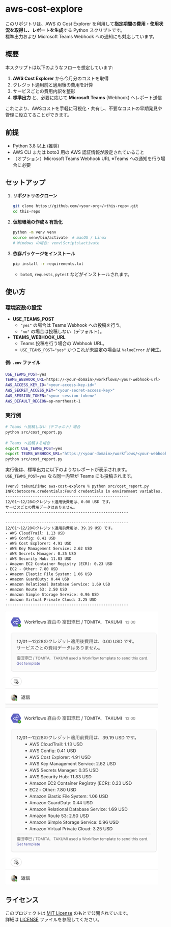 # aws-cost-explore
このリポジトリは、AWS の Cost Explorer を利用して**指定期間の費用・使用状況を取得し、レポートを生成**する Python スクリプトです。  
標準出力および Microsoft Teams Webhook への通知にも対応しています。

## 概要

本スクリプトは以下のようなフローを想定しています:

1. **AWS Cost Explorer** から今月分のコストを取得  
2. クレジット適用前と適用後の費用を計算  
3. サービスごとの費用内訳を整形  
4. **標準出力** と、必要に応じて **Microsoft Teams** (Webhook) へレポート送信  

これにより、AWSコストを手軽に可視化・共有し、不要なコストの早期発見や管理に役立てることができます。

## 前提
- Python 3.8 以上 (推奨)
- AWS CLI または boto3 用の AWS 認証情報が設定されていること  
- （オプション）Microsoft Teams Webhook URL  ※Teams への通知を行う場合に必要

## セットアップ 

1. **リポジトリのクローン**

   ```bash
   git clone https://github.com/<your-org>/<this-repo>.git
   cd this-repo
   ```

2. **仮想環境の作成 & 有効化**

   ```bash
   python -m venv venv
   source venv/bin/activate  # macOS / Linux
   # Windows の場合: venv\Scripts\activate
   ```

3. **依存パッケージをインストール**

   ```bash
   pip install -r requirements.txt
   ```
   - `boto3`, `requests`, `pytest` などがインストールされます。

## 使い方

### 環境変数の設定

- **USE_TEAMS_POST**  
  - `"yes"` の場合は Teams Webhook への投稿を行う。  
  - `"no"` の場合は投稿しない（デフォルト）。
- **TEAMS_WEBHOOK_URL**  
  - Teams 投稿を行う場合の Webhook URL。  
  - `USE_TEAMS_POST="yes"` かつこれが未設定の場合は `ValueError` が発生。

#### 例: `.env` ファイル
```bash
USE_TEAMS_POST=yes
TEAMS_WEBHOOK_URL=https://<your-domain>/workflows/<your-webhook-url>
AWS_ACCESS_KEY_ID="<your-access-key-id>"
AWS_SECRET_ACCESS_KEY="<your-secret-access-key>"
AWS_SESSION_TOKEN="<your-session-token>"
AWS_DEFAULT_REGION=ap-northeast-1
```

### 実行例

```bash
# Teams へ投稿しない（デフォルト）場合
python src/cost_report.py

# Teams へ投稿する場合
export USE_TEAMS_POST=yes
export TEAMS_WEBHOOK_URL="https://<your-domain>/workflows/<your-webhook-url>"
python src/cost_report.py
```

実行後は、標準出力に以下のようなレポートが表示されます。  
`USE_TEAMS_POST=yes` なら同一内容が Teams にも投稿されます。

```
(venv) takumi@iMac aws-cost-explore % python src/cost_report.py
INFO:botocore.credentials:Found credentials in environment variables.
------------------------------------------------------
12/01～12/28のクレジット適用後費用は、0.00 USD です。
サービスごとの費用データはありません。
------------------------------------------------------

------------------------------------------------------
12/01～12/28のクレジット適用前費用は、39.19 USD です。
- AWS CloudTrail: 1.13 USD
- AWS Config: 0.41 USD
- AWS Cost Explorer: 4.91 USD
- AWS Key Management Service: 2.62 USD
- AWS Secrets Manager: 0.35 USD
- AWS Security Hub: 11.83 USD
- Amazon EC2 Container Registry (ECR): 0.23 USD
- EC2 - Other: 7.80 USD
- Amazon Elastic File System: 1.06 USD
- Amazon GuardDuty: 0.44 USD
- Amazon Relational Database Service: 1.69 USD
- Amazon Route 53: 2.50 USD
- Amazon Simple Storage Service: 0.96 USD
- Amazon Virtual Private Cloud: 3.25 USD
------------------------------------------------------
```

<img width="480" alt="teams通知サンプル画像" src="img/teams_notification.png">

## ライセンス

このプロジェクトは [MIT License](./LICENSE) のもとで公開されています。  
詳細は [LICENSE](./LICENSE) ファイルを参照してください。